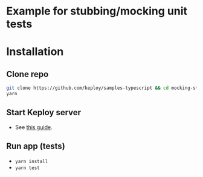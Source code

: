 # Example for stubbing/mocking unit tests

# Installation

## Clone repo

```bash
git clone https://github.com/keploy/samples-typescript && cd mocking-stubbing
yarn
```

## Start Keploy server

- See [this guide](https://github.com/keploy/keploy#quick-installation).

## Run app (tests)

- `yarn install`
- `yarn test`
